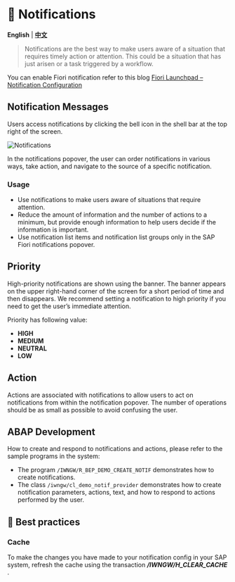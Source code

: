 # 📨 Notifications

**English** | [**中文**](../zh/s4h/Notification.md)

> Notifications are the best way to make users aware of a situation that requires timely action or attention. This could be a situation that has just arisen or a task triggered by a workflow.

You can enable Fiori notification refer to this blog [Fiori Launchpad – Notification Configuration](https://blogs.sap.com/2023/08/03/fiori-launchpad-notification-icon-configuration/)

## Notification Messages

Users access notifications by clicking the bell icon in the shell bar at the top right of the screen.

![Notifications](./images/notifications.png)

In the notifications popover, the user can order notifications in various ways, take action, and navigate to the source of a specific notification.

### Usage

- Use notifications to make users aware of situations that require attention.
- Reduce the amount of information and the number of actions to a minimum, but provide enough information to help users decide if the information is important.
- Use notification list items and notification list groups only in the SAP Fiori notifications popover.

## Priority

High-priority notifications are shown using the banner. The banner appears on the upper right-hand corner of the screen for a short period of time and then disappears. We recommend setting a notification to high priority if you need to get the user’s immediate attention.

Priority has following value:

- **HIGH**
- **MEDIUM**
- **NEUTRAL**
- **LOW**

## Action

Actions are associated with notifications to allow users to act on notifications from within the notification popover. The number of operations should be as small as possible to avoid confusing the user.

## ABAP Development

How to create and respond to notifications and actions, please refer to the sample programs in the system:
- The program `/IWNGW/R_BEP_DEMO_CREATE_NOTIF` demonstrates how to create notifications.
- The class `/iwngw/cl_demo_notif_provider` demonstrates how to create notification parameters, actions, text, and how to respond to actions performed by the user.

## 🧱 Best practices

### Cache

To make the changes you have made to your notification config in your SAP system, refresh the cache using the transaction _**/IWNGW/H_CLEAR_CACHE**_ .
